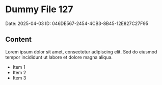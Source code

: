 # Dummy File 127

Date: 2025-04-03
ID: 046DE567-2454-4CB3-8B45-12E827C27F95

## Content

Lorem ipsum dolor sit amet, consectetur adipiscing elit.
Sed do eiusmod tempor incididunt ut labore et dolore magna aliqua.

* Item 1
* Item 2
* Item 3

